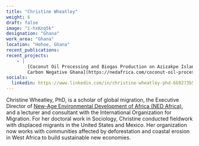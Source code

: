 ```yaml
---
title: "Christine Wheatley"
weight: 6
draft: false
image: "i-hxKnq5k"
designation: "Ghana"
work_area: "Ghana"
location: "Hohoe, Ghana"
recent_publications:
recent_projects:
    - | 
        [Coconut Oil Processing and Biogas Production on Azizakpe Island
        Carbon Negative Ghana](https://nedafrica.com/coconut-oil-processing-and-biogas-production-on-azizakpe-island/)
socials:
  linkedin: https://www.linkedin.com/in/christine-wheatley-phd-6b9273b5/ 
---
```


Christine Wheatley, PhD, is a scholar of global migration, the Executive Director of [New-Age Environmental Development of Africa (NED Africa)](https://nedafrica.com/), and a lecturer and consultant with the International Organization for Migration. For her doctoral work in Sociology, Christine conducted fieldwork with displaced migrants in the United States and Mexico. Her organization now works with communities affected by deforestation and coastal erosion in West Africa to build sustainable new economies. 
